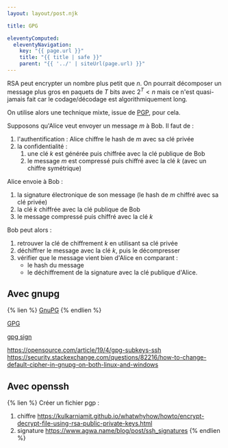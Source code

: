 ```yaml
---
layout: layout/post.njk

title: GPG

eleventyComputed:
  eleventyNavigation:
    key: "{{ page.url }}"
    title: "{{ title | safe }}"
    parent: "{{ '../' | siteUrl(page.url) }}"
---
```


RSA peut encrypter un nombre plus petit que $n$. On pourrait décomposer un message plus gros en paquets de $T$ bits avec $2^T < n$ mais ce n'est quasi-jamais fait car le codage/décodage est algorithmiquement long.

On utilise alors une technique mixte, issue de [PGP](https://fr.wikipedia.org/wiki/Pretty_Good_Privacy), pour cela.

Supposons qu'Alice veut envoyer un message $m$ à Bob. Il faut de :

1. l'authentification : Alice chiffre le hash de $m$ avec sa clé privée
2. la confidentialité :
   1. une clé $k$ est générée puis chiffrée avec la clé publique de Bob
   2. le message $m$ est compressé puis chiffré  avec la clé $k$ (avec un chiffre symétrique)

Alice envoie à Bob :

1. la signature électronique de son message (le hash de $m$ chiffré avec sa clé privée)
2. la clé $k$ chiffrée avec la clé publique de Bob
3. le message compressé puis chiffré avec la clé $k$

Bob peut alors :

1. retrouver la clé de chiffrement $k$ en utilisant sa clé privée
2. déchiffrer le message avec la clé $k$, puis le décompresser
3. vérifier que le message vient bien d'Alice en comparant :
   - le hash du message
   - le déchiffrement de la signature avec la clé publique d'Alice.

## Avec gnupg

{% lien %}
[GnuPG](https://www.gnupg.org/)
{% endlien %}



[GPG](https://www.youtube.com/watch?v=DRt-SE9eZwk)

[gpg sign](https://dev.to/gers2017/how-to-sign-your-commits-with-gpg-or-ssh-keys-2cgi)

<https://opensource.com/article/19/4/gpg-subkeys-ssh>
<https://security.stackexchange.com/questions/82216/how-to-change-default-cipher-in-gnupg-on-both-linux-and-windows>

## Avec openssh

{% lien %}
Créer un fichier pgp :

1. chiffre <https://kulkarniamit.github.io/whatwhyhow/howto/encrypt-decrypt-file-using-rsa-public-private-keys.html>
2. signature <https://www.agwa.name/blog/post/ssh_signatures>
{% endlien %}

